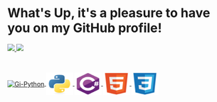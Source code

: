 # What's Up, it's a pleasure to have you on my GitHub profile!
 <div>
  <a href="https://github.com/euCRUZ">
  <img height="190em" src="https://github-readme-stats.vercel.app/api?username=euCRUZ&show_icons=true&theme=blue-green&include_all_commits=true&count_private=true"/>
  <img height="190em" src="https://github-readme-stats.vercel.app/api/top-langs/?username=euCRUZ&layout=compact&langs_count=16&theme=blue-green"/>
</div>

##

<div style="display: inline_block"><br>          
  <img align="center" alt="Gi-Python" height="50" width="60" src="https://cdn.jsdelivr.net/gh/devicons/devicon/icons/java/java-original.svg" />        
  <img align="center" alt="Gi-Python" height="50" width="60" src="https://raw.githubusercontent.com/devicons/devicon/master/icons/python/python-original.svg">
  <img align="center" alt="Gi-Csharp" height="50" width="60" src="https://raw.githubusercontent.com/devicons/devicon/master/icons/csharp/csharp-original.svg">
  <img align="center" alt="Gi-HTML" height="50" width="60" src="https://raw.githubusercontent.com/devicons/devicon/master/icons/html5/html5-original.svg">
  <img align="center" alt="Gi-CSS" height="50" width="60" src="https://raw.githubusercontent.com/devicons/devicon/master/icons/css3/css3-original.svg">
</div>
